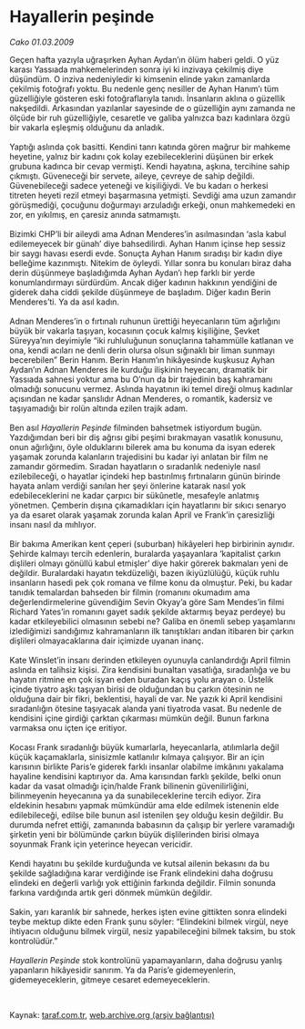 # Hayallerin peşinde

*Cako 01.03.2009*

<div class="taraf_structure_2col_1zq">
<div class="margen_n">



 <p>Geçen hafta yazıyla uğraşırken Ayhan Aydan’ın ölüm haberi geldi. O yüz karası Yassıada mahkemelerinden sonra iyi ki inzivaya çekilmiş diye düşündüm. O inziva nedeniyledir ki kimsenin elinde yakın zamanlarda çekilmiş fotoğrafı yoktu. Bu nedenle genç nesiller de Ayhan Hanım’ı tüm güzelliğiyle gösteren eski fotoğraflarıyla tanıdı. İnsanların aklına o güzellik nakşedildi. Arkasından yazılanlar sayesinde de o güzelliğin aynı zamanda ne ölçüde bir ruh güzelliğiyle, cesaretle ve galiba yalnızca bazı kadınlara özgü bir vakarla eşleşmiş olduğunu da anladık. <br/><br/>Yaptığı aslında çok basitti. Kendini tanrı katında gören mağrur bir mahkeme heyetine, yalnız bir kadını çok kolay ezebileceklerini düşünen bir erkek grubuna kadınca bir cevap vermişti. Kendi hayatına, aşkına, tercihine sahip çıkmıştı. Güveneceği bir servete, aileye, çevreye de sahip değildi. Güvenebileceği sadece yeteneği ve kişiliğiydi. Ve bu kadarı o herkesi titreten heyeti rezil etmeyi başarmasına yetmişti. Sevdiği ama uzun zamandır görüşmediği, çocuğunu doğurmayı arzuladığı erkeği, onun mahkemedeki en zor, en yıkılmış, en çaresiz anında satmamıştı. <br/><br/>Bizimki CHP’li bir aileydi ama Adnan Menderes’in asılmasından ‘asla kabul edilemeyecek bir günah’ diye bahsedilirdi. Ayhan Hanım içinse hep sessiz bir saygı havası eserdi evde. Sonuçta Ayhan Hanım sıradışı bir kadın diye belleğime kazınmıştı. Nitekim de öyleydi. Yıllar sonra bu konuları biraz daha derin düşünmeye başladığımda Ayhan Aydan’ı hep farklı bir yerde konumlandırmayı sürdürdüm. Ancak diğer kadının hakkının yendiğini de giderek daha ciddi şekilde düşünmeye de başladım. Diğer kadın Berin Menderes’ti. Ya da asıl kadın. <br/><br/>Adnan Menderes’in o fırtınalı ruhunun ürettiği heyecanların tüm ağırlığını büyük bir vakarla taşıyan, kocasının çocuk kalmış kişiliğine, Şevket Süreyya’nın deyimiyle “iki ruhluluğunun sonuçlarına tahammülle katlanan ve ona, kendi acıları ne denli derin olursa olsun sığınaklı bir liman sunmayı becerebilen” Berin Hanım. Berin Hanım’ın hikâyesinde kuşkusuz Ayhan Aydan’ın Adnan Menderes ile kurduğu ilişkinin heyecanı, dramatik bir Yassıada sahnesi yoktur ama bu O’nun da bir trajedinin baş kahramanı olmadığı sonucunu vermez. Aslında hayatının iki temel direği olmuş kadınlar açısından ne kadar şanslıdır Adnan Menderes, o romantik, kadersiz ve taşıyamadığı bir rolün altında ezilen trajik adam. <br/><br/>Ben asıl <i>Hayallerin Peşinde</i> filminden bahsetmek istiyordum bugün. Yazdığımdan beri bir diş ağrısı gibi peşimi bırakmayan vasatlık konusunu, onun ağırlığını, öyle olduklarını bilerek ama bu konuma da isyan ederek yaşamak zorunda kalanların trajedisini bu kadar iyi anlatan bir film ne zamandır görmedim. Sıradan hayatların o sıradanlık nedeniyle nasıl ezilebileceği, o hayatlar içindeki hep bastırılmış fırtınaların günün birinde hayata anlam verdiği sanılan her şeyi önlerine katarak nasıl yok edebileceklerini ne kadar çarpıcı bir sükûnetle, mesafeyle anlatmış yönetmen. Çemberin dışına çıkamadıkları için hayatlarını bir sıkıcı senaryo ya da esaret olarak yaşamak zorunda kalan April ve Frank’in çaresizliği insanı nasıl da mıhlıyor. <br/><br/>Bir bakıma Amerikan kent çeperi (suburban) hikâyeleri hep birbirinin aynıdır. Şehirde kalmayı tercih edenlerin, buralarda yaşayanlara ‘kapitalist çarkın dişlileri olmayı gönüllü kabul etmişler’ diye hakir görerek bakmaları yeni de değildir. Buralardaki hayatın tekdüzeliği, bazen ikiyüzlülüğü, küçük ruhlu insanların hasedi pek çok romana ve filme konu da olmuştur. Peki, bu kadar tanıdık temalardan bahseden bir filmin (romanını okumadım ama değerlendirmelerine güvendiğim Sevin Okyay’a göre Sam Mendes’in filmi Richard Yates’in romanını gayet sadık şekilde aktarmış beyaz perdeye) bu kadar etkileyebilici olmasının sebebi ne? Galiba en önemli sebep yaşamlarını izlediğimizi sandığımız kahramanların ilk tanıştıkları andan itibaren bir çarkın dişlileri olmayacaklarına dair içimizde uyanan inanç. <br/><br/>Kate Winslet’in insanı derinden etkileyen oyunuyla canlandırdığı April filmin aslında en talihsiz kişisi. Zira kendisini bunaltan vasatlığa, sıradanlığa ve bu hayatın ritmine en çok isyan eden buradan kaçış yolu arayan o. Üstelik içinde tiyatro aşkı taşıyan birisi de olduğundan bu çarkın ötesinin ne olduğuna dair bir fikri, beklentisi, hayali de var. Ne yazık ki April kendisini sıradanlığın ötesine taşıyacak alanda yani tiyatroda vasat. Bu nedenle de kendisini içine girdiği çarktan çıkarması mümkün değil. Bunun farkına varmaksa onu içten içe eritiyor. <br/><br/>Kocası Frank sıradanlığı büyük kumarlarla, heyecanlarla, atılımlarla değil küçük kaçamaklarla, sinisizmle katlanılır kılmaya çalışıyor. Bir an için karısının birlikte Paris’e giderek farklı insanlar olabilme imkânını yakalama hayaline kendisini kaptırıyor da. Ama karısından farklı şekilde, belki onun kadar da vasat olmadığı için/halde Frank bilinenin güvenilirliğini, bilinmeyenin heyecanına ya da sunabileceklerine tercih ediyor. Zira eldekinin hesabını yapmak mümkündür ama elde edilmek istenenin elde edilebileceği, edilse bile bunun asıl istenilen şey olduğu kesin değildir. Bu durumda nefret ettiği, zamanında babasının da çalışıp bir yerlere varamadığı şirketin yeni bir bölümünde çarkın büyük dişlilerinden birisi olmaya soyunmak Frank için yeterince heyecan vericidir. <br/><br/>Kendi hayatını bu şekilde kurduğunda ve kutsal ailenin bekasını da bu şekilde sağladığına karar verdiğinde ise Frank elindekini daha doğrusu elindeki en değerli varlığı yok ettiğinin farkında değildir. Filmin sonunda farkına vardığında artık geri dönmek mümkün değildir. <br/><br/>Sakin, yarı karanlık bir sahnede, herkes işten evine gittikten sonra elindeki teybe mektup dikte eden Frank şunu söyler: “Elindekini bilmek virgül, neye ihtiyacın olduğunu bilmek virgül, nesiz yapabileceğini bilmek taksim, bu stok kontrolüdür.”<i> <br/><br/>Hayallerin Peşinde</i> stok kontrolünü yapamayanların, daha doğrusu yanlış yapanların hikâyesidir sanırım. Ya da Paris’e gidemeyenlerin, gidemeyeceklerin, gitmeye cesaret edemeyeceklerin.</p>

<br/>


<div id="taraf_not">
</div>

</div>


</div>

Kaynak: [taraf.com.tr](http://www.taraf.com.tr:80/makale/4260.htm), [web.archive.org (arşiv bağlantısı)](http://web.archive.org/web/20090304153815/http://www.taraf.com.tr:80/makale/4260.htm)
